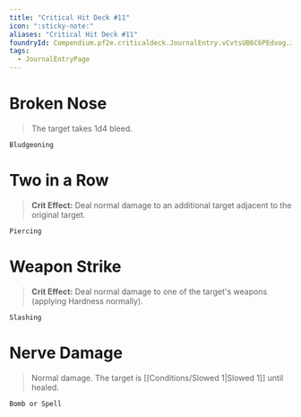 ```yaml
---
title: "Critical Hit Deck #11"
icon: ":sticky-note:"
aliases: "Critical Hit Deck #11"
foundryId: Compendium.pf2e.criticaldeck.JournalEntry.vCvtsUB6C6PEdvog.JournalEntryPage.URrgkZ8uRkzt2Zhf
tags:
  - JournalEntryPage
---
```

# Broken Nose

> The target takes 1d4 bleed.

`Bludgeoning`

# Two in a Row

> **Crit Effect:** Deal normal damage to an additional target adjacent to the original target.

`Piercing`

# Weapon Strike

> **Crit Effect:** Deal normal damage to one of the target's weapons (applying Hardness normally).

`Slashing`

# Nerve Damage

> Normal damage. The target is [[Conditions/Slowed 1|Slowed 1]] until healed.

`Bomb or Spell`